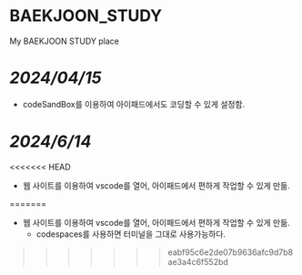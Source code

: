 # BAEKJOON_STUDY
My BAEKJOON STUDY place


# *2024/04/15*
- codeSandBox를 이용하여 아이패드에서도 코딩할 수 있게 설정함.
 
# *2024/6/14*
<<<<<<< HEAD
- 웹 사이트를 이용하여 vscode를 열어, 아이패드에서 편하게 작업할 수 있게 만듦.

=======
- 웹 사이트를 이용하여 vscode를 열어, 아이패드에서 편하게 작업할 수 있게 만듦.
   - codespaces를 사용하면 터미널을 그대로 사용가능하다.
   
>>>>>>> eabf95c6e2de07b9636afc9d7b8ae3a4c6f552bd